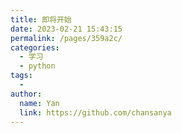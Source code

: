 ```yaml
---
title: 即将开始
date: 2023-02-21 15:43:15
permalink: /pages/359a2c/
categories:
  - 学习
  - python
tags:
  - 
author: 
  name: Yan
  link: https://github.com/chansanya
---
```


